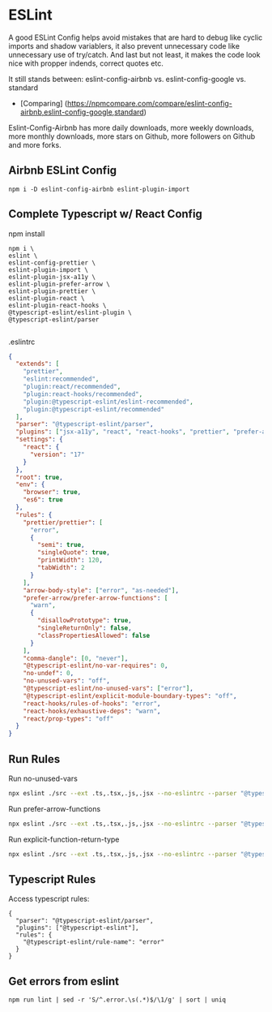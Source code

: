 # ESLint
A good ESLint Config helps avoid mistakes that are hard to debug like cyclic imports and shadow variablers, it also prevent unnecessary code like unnecessary use of try/catch. And last but not least, it makes the code look nice with propper indends, correct quotes etc.

It still stands between: eslint-config-airbnb vs. eslint-config-google vs. standard

* [Comparing] (https://npmcompare.com/compare/eslint-config-airbnb,eslint-config-google,standard)

Eslint-Config-Airbnb has more daily downloads, more weekly downloads, more monthly downloads, more stars on Github, more followers on Github and more forks.

## Airbnb ESLint Config
```
npm i -D eslint-config-airbnb eslint-plugin-import
```

## Complete Typescript w/ React Config
npm install
```
npm i \
eslint \
eslint-config-prettier \
eslint-plugin-import \
eslint-plugin-jsx-a11y \
eslint-plugin-prefer-arrow \
eslint-plugin-prettier \
eslint-plugin-react \
eslint-plugin-react-hooks \
@typescript-eslint/eslint-plugin \
@typescript-eslint/parser
    
```

.eslintrc
```json
{
  "extends": [
    "prettier",
    "eslint:recommended",
    "plugin:react/recommended",
    "plugin:react-hooks/recommended",
    "plugin:@typescript-eslint/eslint-recommended",
    "plugin:@typescript-eslint/recommended"
  ],
  "parser": "@typescript-eslint/parser",
  "plugins": ["jsx-a11y", "react", "react-hooks", "prettier", "prefer-arrow"],
  "settings": {
    "react": {
      "version": "17"
    }
  },
  "root": true,
  "env": {
    "browser": true,
    "es6": true
  },
  "rules": {
    "prettier/prettier": [
      "error",
      {
        "semi": true,
        "singleQuote": true,
        "printWidth": 120,
        "tabWidth": 2
      }
    ],
    "arrow-body-style": ["error", "as-needed"],
    "prefer-arrow/prefer-arrow-functions": [
      "warn",
      {
        "disallowPrototype": true,
        "singleReturnOnly": false,
        "classPropertiesAllowed": false
      }
    ],
    "comma-dangle": [0, "never"],
    "@typescript-eslint/no-var-requires": 0,
    "no-undef": 0,
    "no-unused-vars": "off",
    "@typescript-eslint/no-unused-vars": ["error"],
    "@typescript-eslint/explicit-module-boundary-types": "off",
    "react-hooks/rules-of-hooks": "error",
    "react-hooks/exhaustive-deps": "warn",
    "react/prop-types": "off"
  }
}
```

## Run Rules
Run no-unused-vars
```bash
npx eslint ./src --ext .ts,.tsx,.js,.jsx --no-eslintrc --parser "@typescript-eslint/parser" --env "es6" --env "node" --parser-options "{ecmaVersion: 2018}" --rule "{no-unused-vars: error}"
```

Run prefer-arrow-functions
```bash
npx eslint ./src --ext .ts,.tsx,.js,.jsx --no-eslintrc --parser "@typescript-eslint/parser" --plugin "prefer-arrow" --env "es6" --env "node" --parser-options "{ecmaVersion: 2018}" --rule "{prefer-arrow/prefer-arrow-functions: error}"
```

Run explicit-function-return-type
```bash
npx eslint ./src --ext .ts,.tsx,.js,.jsx --no-eslintrc --parser "@typescript-eslint/parser" --plugin "@typescript-eslint" --env "es6" --env "node" --parser-options "{ecmaVersion: 2018}" --rule "{@typescript-eslint/explicit-function-return-type: error}"
```

## Typescript Rules
Access typescript rules:
```
{
  "parser": "@typescript-eslint/parser",
  "plugins": ["@typescript-eslint"],
  "rules": {
    "@typescript-eslint/rule-name": "error"
  }
}
```

## Get errors from eslint
```
npm run lint | sed -r 'S/^.error.\s(.*)$/\1/g' | sort | uniq
```

